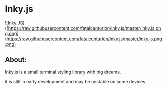 # Inky.js
![Inky.JS]([https://raw.githubusercontent.com/fatalcenturion/inky.js/master/inky.js.png.png](https://raw.githubusercontent.com/fatalcenturion/inky.js/master/inky.js.png.png)

## About:
Inky.js is a small terminal styling library with big dreams.

it is still in early development and may be unstable on some devices
